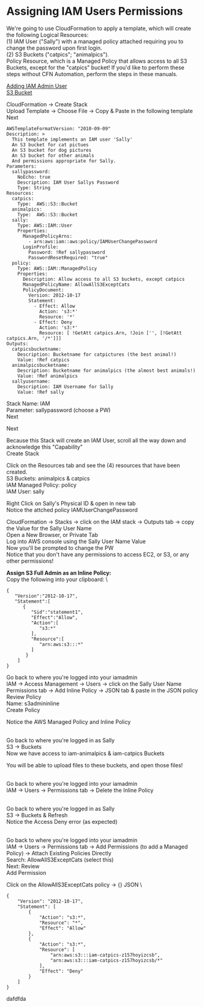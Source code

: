 # Assigning IAM Users Permissions

We're going to use CloudFormation to apply a template, which will create the following Logical Resources:\
(1) IAM User ("Sally") with a managed policy attached requiring you to change the password upon first login. \
(2) S3 Buckets ("catpics"; "animalpics"). \
Policy Resource, which is a Managed Policy that allows access to all S3 Buckets, except for the "catpics" bucket!
If you'd like to perform these steps without CFN Automation, perform the steps in these manuals.

[Adding IAM Admin User](https://github.com/rmathisen-aws/Adding_IAM_Admin_User/blob/main/README.md) \
[S3 Bucket](https://github.com/rmathisen-aws/S3_Bucket)

CloudFormation → Create Stack \
Upload Template → Choose File → Copy & Paste in the following template \
Next

```
AWSTemplateFormatVersion: "2010-09-09"
Description: >
  This template implements an IAM user 'Sally'
  An S3 bucket for cat pictues
  An S3 bucket for dog pictures
  An S3 bucket for other animals
  And permissions appropriate for Sally.
Parameters:
  sallypassword:
    NoEcho: true
    Description: IAM User Sallys Password
    Type: String
Resources:
  catpics:
    Type:  AWS::S3::Bucket
  animalpics:
    Type:  AWS::S3::Bucket
  sally:
    Type: AWS::IAM::User
    Properties:
      ManagedPolicyArns:
        - arn:aws:iam::aws:policy/IAMUserChangePassword
      LoginProfile:
        Password: !Ref sallypassword
        PasswordResetRequired: "true"
  policy:
    Type: AWS::IAM::ManagedPolicy
    Properties: 
      Description: Allow access to all S3 buckets, except catpics
      ManagedPolicyName: AllowAllS3ExceptCats
      PolicyDocument: 
        Version: 2012-10-17
        Statement:
          - Effect: Allow
            Action: 's3:*'
            Resource: '*' 
          - Effect: Deny
            Action: 's3:*'
            Resource: [ !GetAtt catpics.Arn, !Join ['', [!GetAtt catpics.Arn, '/*']]]
Outputs:
  catpicsbucketname:
    Description: Bucketname for catpictures (the best animal!)
    Value: !Ref catpics
  animalpicsbucketname:
    Description: Bucketname for animalpics (the almost best animals!)
    Value: !Ref animalpics
  sallyusername:
    Description: IAM Username for Sally
    Value: !Ref sally
```

Stack Name: IAM \
Parameter: sallypassword (choose a PW) \
Next

Next

Because this Stack will create an IAM User, scroll all the way down and acknowledge this "Capability" \
Create Stack

Click on the Resources tab and see the (4) resources that have been created. \
S3 Buckets: animalpics & catpics \
IAM Managed Policy: policy \
IAM User: sally

Right Click on Sally's Physical ID & open in new tab \
Notice the attched policy IAMUserChangePassword

CloudFormation → Stacks → click on the IAM stack → Outputs tab → copy the Value for the Sally User Name \
Open a New Browser, or Private Tab \
Log into AWS console using the Sally User Name Value \
Now you'll be prompted to change the PW \
Notice that you don't have any permissions to access EC2, or S3, or any other permissions!

**Assign S3 Full Admin as an Inline Policy:** \
Copy the following into your clipboard: \
```
{
   "Version":"2012-10-17",
   "Statement":[
      {
         "Sid":"statement1",
         "Effect":"Allow",
         "Action":[
            "s3:*"
         ],
         "Resource":[
            "arn:aws:s3:::*"
         ]
       }
    ]
} 
```

Go back to where you're logged into your iamadmin \
IAM → Access Management → Users → click on the Sally User Name \
Permissions tab → Add Inline Policy → JSON tab & paste in the JSON policy \
Review Policy \
Name: s3admininline \
Create Policy

Notice the AWS Managed Policy and Inline Policy

\
Go back to where you're logged in as Sally \
S3 → Buckets \
Now we have access to iam-animalpics & iam-catpics Buckets

You will be able to upload files to these buckets, and open those files!

\
Go back to where you're logged into your iamadmin \
IAM → Users → Permissions tab → Delete the Inline Policy

\
Go back to where you're logged in as Sally \
S3 → Buckets & Refresh \
Notice the Access Deny error (as expected)

\
Go back to where you're logged into your iamadmin \
IAM → Users → Permissions tab → Add Permissions (to add a Managed Policy) → Attach Existing Policies Directly \
Search: AllowAllS3ExceptCats (select this) \
Next: Review \
Add Permission

Click on the AllowAllS3ExceptCats policy → {} JSON \
```
{
    "Version": "2012-10-17",
    "Statement": [
        {
            "Action": "s3:*",
            "Resource": "*",
            "Effect": "Allow"
        },
        {
            "Action": "s3:*",
            "Resource": [
                "arn:aws:s3:::iam-catpics-z157hoyizcsb",
                "arn:aws:s3:::iam-catpics-z157hoyizcsb/*"
            ],
            "Effect": "Deny"
        }
    ]
} 
```

dafdfda
